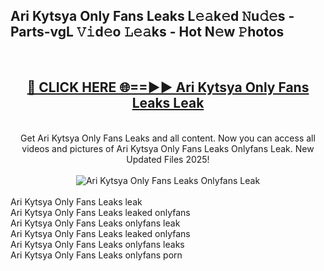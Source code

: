 <h2>Ari Kytsya Only Fans Leaks L𝚎𝚊k𝚎d 𝙽u𝚍𝚎s - Parts-vgL 𝚅𝚒d𝚎o 𝙻𝚎𝚊ks - Hot N𝚎w 𝙿hotos </h2>
<br>
<div align="center">
<h2><a href="https://193.233.244.93/view/ari-kytsya-only-fans-leaks" rel="nofollow">🔴 CLICK HERE 🌐==►► Ari Kytsya Only Fans Leaks Leak</a></h2>
<br>
Get Ari Kytsya Only Fans Leaks and all content. Now you can access all videos and pictures of Ari Kytsya Only Fans Leaks Onlyfans Leak. New Updated Files 2025!
<br>
<br>
<a href="https://193.233.244.93/view/ari-kytsya-only-fans-leaks" rel="nofollow" data-target="animated-image.originalLink"><img src="https://i.imgur.com/1EjSzPs.png" alt="Ari Kytsya Only Fans Leaks Onlyfans Leak" style="max-width: 100%; display: inline-block;" data-target="animated-image.originalImage"></a>
</div>
<br>
Ari Kytsya Only Fans Leaks leak<br>
Ari Kytsya Only Fans Leaks leaked onlyfans<br>
Ari Kytsya Only Fans Leaks onlyfans leak<br>
Ari Kytsya Only Fans Leaks leaked onlyfans<br>
Ari Kytsya Only Fans Leaks onlyfans leaks<br>
Ari Kytsya Only Fans Leaks onlyfans porn
